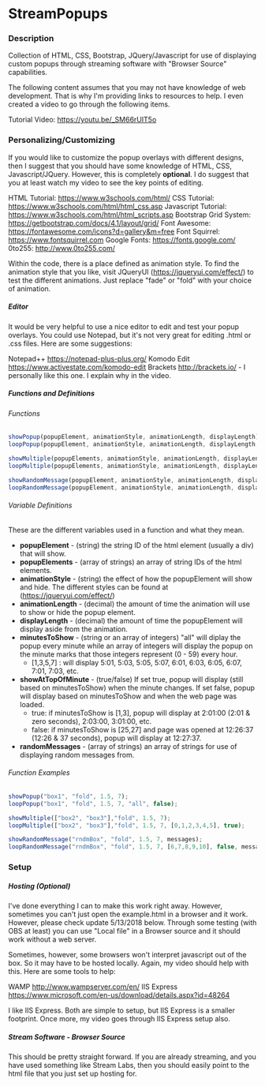 # StreamPopups

### Description
Collection of HTML, CSS, Bootstrap, JQuery/Javascript for use of displaying custom popups through streaming software with "Browser Source" capabilities.

The following content assumes that you may not have knowledge of web development. That is why I'm providing links to resources to help. I even created a video to go through the following items.

Tutorial Video: https://youtu.be/_SM66rUIT5o

### Personalizing/Customizing
If you would like to customize the popup overlays with different designs, then I suggest that you should have some knowledge of HTML, CSS, Javascript/JQuery. However, this is completely **optional**. I do suggest that you at least watch my video to see the key points of editing.

HTML Tutorial: https://www.w3schools.com/html/
CSS Tutorial: https://www.w3schools.com/html/html_css.asp
Javascript Tutorial: https://www.w3schools.com/html/html_scripts.asp
Bootstrap Grid System: https://getbootstrap.com/docs/4.1/layout/grid/
Font Awesome: https://fontawesome.com/icons?d=gallery&m=free
Font Squirrel: https://www.fontsquirrel.com
Google Fonts: https://fonts.google.com/
0to255: http://www.0to255.com/

Within the code, there is a place defined as animation style. To find the animation style that you like, visit JQueryUI (https://jqueryui.com/effect/) to test the different animations. Just replace "fade" or "fold" with your choice of animation.

##### Editor
It would be very helpful to use a nice editor to edit and test your popup overlays. You could use Notepad, but it's not very great for editing .html or .css files. Here are some suggestions:

Notepad++ https://notepad-plus-plus.org/
Komodo Edit https://www.activestate.com/komodo-edit
Brackets http://brackets.io/ - I personally like this one. I explain why in the video.

##### Functions and Definitions

###### Functions
```javascript
showPopup(popupElement, animationStyle, animationLength, displayLength);
loopPopup(popupElement, animationStyle, animationLength, displayLength, minutesToShow, showAtTopOfMinute);

showMultiple(popupElements, animationStyle, animationLength, displayLength);
loopMultiple(popupElements, animationStyle, animationLength, displayLength, minutesToShow, showAtTopOfMinute);

showRandomMessage(popupElement, animationStyle, animationLength, displayLength, randomMessages);
loopRandomMessage(popupElement, animationStyle, animationLength, displayLength, minutesToShow, showAtTopOfMinute, randomMessages);
```

###### Variable Definitions
These are the different variables used in a function and what they mean.
+ **popupElement** - (string) the string ID of the html element (usually a div) that will show.
+ **popupElements** - (array of strings) an array of string IDs of the html elements.
+ **animationStyle** - (string) the effect of how the popupElement will show and hide. The different styles can be found at (https://jqueryui.com/effect/)
+ **animationLength** - (decimal) the amount of time the animation will use to show or hide the popup element.
+ **displayLength** - (decimal) the amount of time the popupElement will display aside from the animation.
+ **minutesToShow** - (string or an array of integers) "all" will diplay the popup every minute while an array of integers will display the popup on the minute marks that those integers represent (0 - 59) every hour.
	+ [1,3,5,7] : will display 5:01, 5:03, 5:05, 5:07, 6:01, 6:03, 6:05, 6:07, 7:01, 7:03, etc.
+ **showAtTopOfMinute** - (true/false) If set true, popup will display (still based on minutesToShow) when the minute changes. If set false, popup will display based on minutesToShow and when the web page was loaded.
	+ true: if minutesToShow is [1,3], popup will display at 2:01:00 (2:01 & zero seconds), 2:03:00, 3:01:00, etc.
	+ false: if minutesToShow is [25,27] and page was opened at 12:26:37 (12:26 & 37 seconds), popup will display at 12:27:37.
+ **randomMessages** - (array of strings) an array of strings for use of displaying random messages from.


###### Function Examples

```javascript
showPopup("box1", "fold", 1.5, 7);
loopPopup("box1", "fold", 1.5, 7, "all", false);

showMultiple(["box2", "box3"],"fold", 1.5, 7);
loopMultiple(["box2", "box3"],"fold", 1.5, 7, [0,1,2,3,4,5], true);               

showRandomMessage("rndmBox", "fold", 1.5, 7, messages);
loopRandomMessage("rndmBox", "fold", 1.5, 7, [6,7,8,9,10], false, messages);
```

### Setup

##### Hosting (Optional)
I've done everything I can to make this work right away. However, sometimes you can't just open the example.html in a browser and it work. However, please check update 5/13/2018 below. Through some testing (with OBS at least) you can use "Local file" in a Browser source and it should work without a web server.

Sometimes, however, some browsers won't interpret javascript out of the box. So it may have to be hosted locally. Again, my video should help with this. Here are some tools to help:

WAMP http://www.wampserver.com/en/
IIS Express https://www.microsoft.com/en-us/download/details.aspx?id=48264

I like IIS Express. Both are simple to setup, but IIS Express is a smaller footprint. Once more, my video goes through IIS Express setup also.

##### Stream Software - Browser Source
This should be pretty straight forward. If you are already streaming, and you have used something like Stream Labs, then you should easily point to the html file that you just set up hosting for.